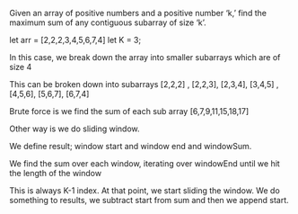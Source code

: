 Given an array of positive numbers and a positive number ‘k,’ find the maximum sum of any contiguous subarray of size ‘k’.

let arr = [2,2,2,3,4,5,6,7,4]
let K = 3; 

In this case, we break down the array into smaller subarrays which are of size 4

This can be broken down into subarrays
[2,2,2] , [2,2,3], [2,3,4], [3,4,5] , [4,5,6], [5,6,7], [6,7,4]

Brute force is we find the sum of each sub array
[6,7,9,11,15,18,17]

Other way is we do sliding window. 

We define result; window start and window end and windowSum. 

We find the sum over each window, iterating over windowEnd until we hit the length of the window 

This is always K-1 index. At that point, we start sliding the window. We do something to results, we subtract start from sum and then we append start.


